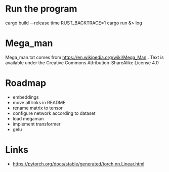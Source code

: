 # Run the program

cargo build --release
time RUST_BACKTRACE=1 cargo run &> log

# Mega_man

Mega_man.txt comes from https://en.wikipedia.org/wiki/Mega_Man .
Text is available under the Creative Commons Attribution-ShareAlike License 4.0


# Roadmap

- embeddings
- move all links in README
- rename matrix to tensor
- configure network according to dataset
- load megaman
- implement transformer
- gelu

# Links

- https://pytorch.org/docs/stable/generated/torch.nn.Linear.html

